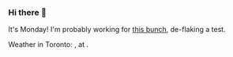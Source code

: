 ### Hi there :wave:

It's Monday! I'm probably working for [this bunch](https://github.com/kohofinancial), de-flaking a test.

Weather in Toronto: , at .
